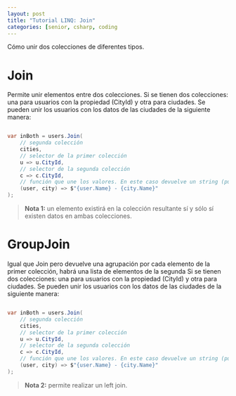 ```yaml
---
layout: post
title: "Tutorial LINQ: Join"
categories: [senior, csharp, coding
---
```


Cómo unir dos colecciones de diferentes tipos<!--more-->.

# Join

Permite unir elementos entre dos colecciones.
Si se tienen dos colecciones: una para usuarios con la propiedad (CityId) y otra para ciudades.
Se pueden unir los usuarios con los datos de las ciudades de la siguiente manera:

```csharp

var inBoth = users.Join(
    // segunda colección
    cities,
    // selector de la primer colección
    u => u.CityId,
    // selector de la segunda colección
    c => c.CityId,
    // función que une los valores. En este caso devuelve un string (puede ser otro objeto)
    (user, city) => $"{user.Name} - {city.Name}"
);
```

> **Nota 1:** un elemento existirá en la colección resultante sí y sólo sí existen datos en ambas colecciones.

# GroupJoin

Igual que Join pero devuelve una agrupación por cada elemento de la primer colección, habrá una lista de elementos de la segunda
Si se tienen dos colecciones: una para usuarios con la propiedad (CityId) y otra para ciudades.
Se pueden unir los usuarios con los datos de las ciudades de la siguiente manera:

```csharp

var inBoth = users.Join(
    // segunda colección
    cities,
    // selector de la primer colección
    u => u.CityId,
    // selector de la segunda colección
    c => c.CityId,
    // función que une los valores. En este caso devuelve un string (puede ser otro objeto)
    (user, city) => $"{user.Name} - {city.Name}"
);
```

> **Nota 2:** permite realizar un left join.
